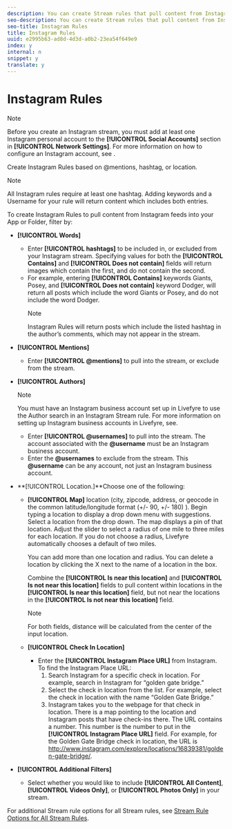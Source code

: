 ```yaml
---
description: You can create Stream rules that pull content from Instagram.
seo-description: You can create Stream rules that pull content from Instagram.
seo-title: Instagram Rules
title: Instagram Rules
uuid: e2995b63-ad8d-4d3d-a0b2-23ea54f649e9
index: y
internal: n
snippet: y
translate: y
---
```


# Instagram Rules


>[!NOTE]
>
>Before you create an Instagram stream, you must add at least one Instagram personal account to the **[!UICONTROL  Social Accounts]** section in **[!UICONTROL  Network Settings]**. For more information on how to configure an Instagram account, see [](t_configure_social_accout_instagram/c_about_instagram_accounts.md#c_about_instagram_accounts).


Create Instagram Rules based on @mentions, hashtag, or location.

>[!NOTE]
>
>All Instagram rules require at least one hashtag. Adding keywords and a Username for your rule will return content which includes both entries.

To create Instagram Rules to pull content from Instagram feeds into your App or Folder, filter by:

* **[!UICONTROL  Words]**
    * Enter **[!UICONTROL  hashtags]** to be included in, or excluded from your Instagram stream. Specifying values for both the **[!UICONTROL  Contains]** and **[!UICONTROL  Does not contain]** fields will return images which contain the first, and do not contain the second.
    * For example, entering **[!UICONTROL  Contains]** keywords Giants, Posey, and **[!UICONTROL  Does not contain]** keyword Dodger, will return all posts which include the word Giants or Posey, and do not include the word Dodger.
      >[!NOTE]
      >
      >Instagram Rules will return posts which include the listed hashtag in the author’s comments, which may not appear in the stream.


* **[!UICONTROL  Mentions]**
    * Enter **[!UICONTROL  @mentions]** to pull into the stream, or exclude from the stream.

* **[!UICONTROL  Authors]**
  >[!NOTE]
  >
  >You must have an Instagram business account set up in Livefyre to use the Author search in an Instagram Stream rule. For more information on setting up Instagram business accounts in Livefyre, see[](t_configure_social_accout_instagram/c_about_instagram_accounts.md#c_about_instagram_accounts).

    * Enter **[!UICONTROL  @usernames]** to pull into the stream. The account associated with the **@username** must be an Instagram business account.
    * Enter the **@usernames** to exclude from the stream. This **@username** can be any account, not just an Instagram business account.

* **[!UICONTROL  Location.]**Choose one of the following:
    * **[!UICONTROL  Map]** location (city, zipcode, address, or geocode in the common latitude/longitude format (+/- 90, +/- 180) ). Begin typing a location to display a drop down menu with suggestions. Select a location from the drop down. The map displays a pin of that location. Adjust the slider to select a radius of one mile to three miles for each location. If you do not choose a radius, Livefyre automatically chooses a default of two miles.

      You can add more than one location and radius. You can delete a location by clicking the X next to the name of a location in the box.

      Combine the **[!UICONTROL  Is near this location]** and **[!UICONTROL  Is not near this location]** fields to pull content within locations in the **[!UICONTROL  Is near this location]** field, but not near the locations in the **[!UICONTROL  Is not near this location]** field.

      >[!NOTE]
      >
      >For both fields, distance will be calculated from the center of the input location.


    * **[!UICONTROL  Check In Location]** 
        * Enter the **[!UICONTROL  Instagram Place URL]** from Instagram. To find the Instagram Place URL:        
            1. Search Instagram for a specific check in location. For example, search in Instagram for “golden gate bridge.”
            1. Select the check in location from the list. For example, select the check in location with the name “Golden Gate Bridge.”
            1. Instagram takes you to the webpage for that check in location. There is a map pointing to the location and Instagram posts that have check-ins there. The URL contains a number. This number is the number to put in the **[!UICONTROL  Instagram Place URL]** field. For example, for the Golden Gate Bridge check in location, the URL is http://www.instagram.com/explore/locations/16839381/golden-gate-bridge/.



* **[!UICONTROL  Additional Filters]**
    * Select whether you would like to include **[!UICONTROL  All Content]**, **[!UICONTROL  Videos Only]**, or **[!UICONTROL  Photos Only]** in your stream.

For additional Stream rule options for all Stream rules, see [ Stream Rule Options for All Stream Rules](c_stream_rule_options_for_all_stream_rules.md#c_stream_rule_options_for_all_stream_rules). 
